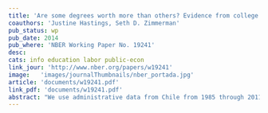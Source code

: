 ```yaml
---
title: 'Are some degrees worth more than others? Evidence from college admission cutoffs in Chile'
coauthors: 'Justine Hastings, Seth D. Zimmerman'
pub_status: wp
pub_date: 2014
pub_where: 'NBER Working Paper No. 19241'
desc:
cats: info education labor public-econ
link_jour: 'http://www.nber.org/papers/w19241'
image:   'images/journalThumbnails/nber_portada.jpg'
article: 'documents/w19241.pdf'
link_pdf: 'documents/w19241.pdf'
abstract: "We use administrative data from Chile from 1985 through 2011 to estimate the returns to postsecondary admission as a function of field of study, course requirements, selectivity, and student socioeconomic status. Our data link high school and college records to labor market earnings from federal tax forms. We exploit hundreds of regression discontinuities from the centralized, score-based admissions system to estimate the causal impacts of interest. Returns are positive and significant only among more-selective degrees. Returns are highly heterogeneous by field of study, with large returns in health, law and social science, as well as selective technology and business degrees. We find small to negative returns in arts, humanities and education degrees. We do not find evidence that vocational curriculum focus increases returns for less selective degrees. We do not find differential outcomes for students coming from low- versus high-socioeconomic backgrounds admitted to selective degrees."
---
```

